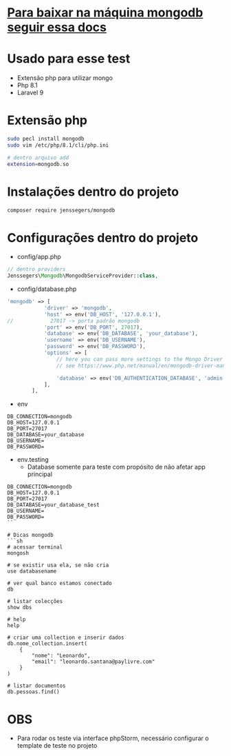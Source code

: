 # [Para baixar na máquina mongodb seguir essa docs](mongodb.com/docs/manual/tutorial/install-mongodb-on-ubuntu/) 

# Usado para esse test
- Extensão php para utilizar mongo
- Php 8.1
- Laravel 9

# Extensão php
```sh
sudo pecl install mongodb
sudo vim /etc/php/8.1/cli/php.ini

# dentro arquivo add
extension=mongodb.so
```

# Instalações dentro do projeto
```sh
composer require jenssegers/mongodb
```

# Configurações dentro do projeto
- config/app.php
```php
// dentro providers
Jenssegers\Mongodb\MongodbServiceProvider::class,
```

- config/database.php
```php
'mongodb' => [
            'driver' => 'mongodb',
            'host' => env('DB_HOST', '127.0.0.1'),
//            27017 -> porta padrão mongodb
            'port' => env('DB_PORT', 27017),
            'database' => env('DB_DATABASE', 'your_database'),
            'username' => env('DB_USERNAME'),
            'password' => env('DB_PASSWORD'),
            'options' => [
                // here you can pass more settings to the Mongo Driver Manager
                // see https://www.php.net/manual/en/mongodb-driver-manager.construct.php under "Uri Options" for a list of complete parameters that you can use

                'database' => env('DB_AUTHENTICATION_DATABASE', 'admin'), // required with Mongo 3+
            ],
        ],
```

- env
```dotenv 
DB_CONNECTION=mongodb
DB_HOST=127.0.0.1
DB_PORT=27017
DB_DATABASE=your_database
DB_USERNAME=
DB_PASSWORD=
```

- env.testing
  - Database somente para teste com propósito de não afetar app principal
```dotenv
DB_CONNECTION=mongodb
DB_HOST=127.0.0.1
DB_PORT=27017
DB_DATABASE=your_database_test
DB_USERNAME=
DB_PASSWORD=
``

# Dicas mongodb
```sh
# acessar terminal
mongosh

# se existir usa ela, se não cria
use databasename

# ver qual banco estamos conectado
db

# listar colecções
show dbs

# help
help

# criar uma collection e inserir dados
db.nome_collection.insert(
    {
        "nome": "Leonardo",
        "email": "leonardo.santana@paylivre.com"
    }
)

# listar documentos
db.pessoas.find()
```


# OBS
- Para rodar os teste via interface phpStorm, necessário configurar o template de teste no projeto
